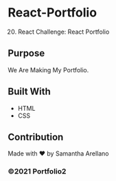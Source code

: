 # React-Portfolio
20. React Challenge: React Portfolio

## Purpose
We Are Making My Portfolio.

## Built With
* HTML
* CSS
## Contribution
Made with ❤️ by Samantha Arellano

### ©️2021 Portfolio2